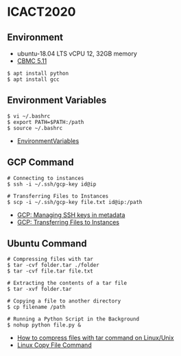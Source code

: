 # ICACT2020

## Environment
- ubuntu-18.04 LTS vCPU 12, 32GB memory
- [CBMC 5.11](http://www.cprover.org/cbmc/download/cbmc-5-11-linux-64.tgz)
```command
$ apt install python
$ apt install gcc
```
## Environment Variables
```command
$ vi ~/.bashrc
$ export PATH=$PATH:/path
$ source ~/.bashrc
```
- [EnvironmentVariables](https://help.ubuntu.com/community/EnvironmentVariables)

## GCP Command
```command
# Connecting to instances
$ ssh -i ~/.ssh/gcp-key id@ip

# Transferring Files to Instances
$ scp -i ~/.ssh/gcp-key file.txt id@ip:/path
```
- [GCP: Managing SSH keys in metadata](https://cloud.google.com/compute/docs/instances/adding-removing-ssh-keys)
- [GCP: Transferring Files to Instances](https://cloud.google.com/compute/docs/instances/transfer-files)

## Ubuntu Command
```command
# Compressing files with tar
$ tar -cvf folder.tar ./folder
$ tar -cvf file.tar file.txt

# Extracting the contents of a tar file
$ tar -xvf folder.tar

# Copying a file to another directory
$ cp filename /path

# Running a Python Script in the Background
$ nohup python file.py &
```
- [How to compress files with tar command on Linux/Unix](https://www.cyberciti.biz/faq/tar-compress-command-on-linux-unix-to-create-tarball/)
- [Linux Copy File Command](https://www.cyberciti.biz/faq/copy-command/)
